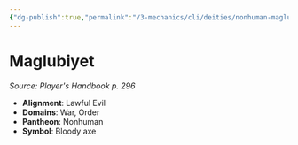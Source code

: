 ```yaml
---
{"dg-publish":true,"permalink":"/3-mechanics/cli/deities/nonhuman-maglubiyet/","tags":["ttrpg-cli/compendium/src/5e/phb","ttrpg-cli/deity/nonhuman","ttrpg-cli/domain/order","ttrpg-cli/domain/war"],"noteIcon":""}
---
```


# Maglubiyet
*Source: Player's Handbook p. 296* 

- **Alignment**: Lawful Evil
- **Domains**: War, Order
- **Pantheon**: Nonhuman
- **Symbol**: Bloody axe
